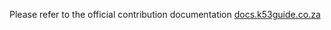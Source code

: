Please refer to the official contribution documentation [docs.k53guide.co.za](https://docs.k53guide.co.za)
